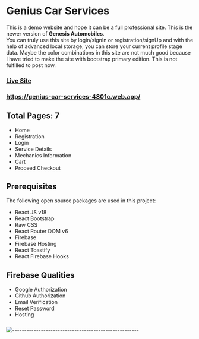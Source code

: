 # Genius Car Services
This is a demo website and hope it can be a full professional site. 
This is the newer version of **Genesis Automobiles**.  
You can truly use this site by login/signIn or registration/signUp and with the help of advanced local storage, you can store your current profile stage data. Maybe the color combinations in this site are not much good because I have tried to make the site with bootstrap primary edition.
This is not fulfilled to post now.

### [Live Site](https://genius-car-services-4801c.web.app/)
### https://genius-car-services-4801c.web.app/

## Total Pages: 7
* Home 
* Registration
* Login
* Service Details
* Mechanics Information
* Cart
* Proceed Checkout

## Prerequisites

The following open source packages are used in this project:
* React JS v18
* React Bootstrap
* Raw CSS
* React Router DOM v6
* Firebase
* Firebase Hosting
* React Toastify
* React Firebase Hooks

## Firebase Qualities
* Google Authorization
* Github Authorization
* Email Verification
* Reset Password
* Hosting

##### 

![-----------------------------------------------------](https://raw.githubusercontent.com/andreasbm/readme/master/assets/lines/rainbow.png)
